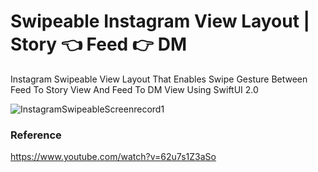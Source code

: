 # Swipeable Instagram View Layout | Story 👈 Feed 👉 DM

Instagram Swipeable View Layout That Enables Swipe Gesture Between Feed To Story View And Feed To DM View Using SwiftUI 2.0

![InstagramSwipeableScreenrecord1](https://user-images.githubusercontent.com/3436468/109011870-5b3cc200-76ec-11eb-9339-80c2f0d0a87e.gif)

### Reference

https://www.youtube.com/watch?v=62u7s1Z3aSo
